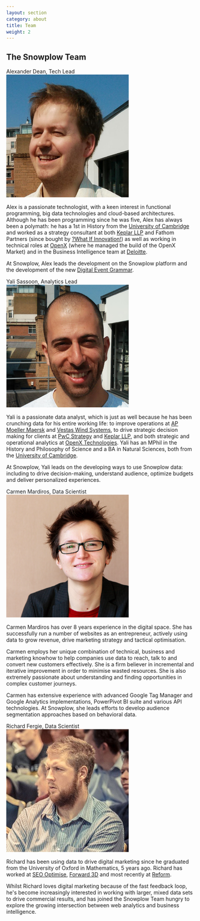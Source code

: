 ```yaml
---
layout: section
category: about
title: Team
weight: 2
---
```


## The Snowplow Team

<div class="team_member_profile">
	<div class ="name">Alexander Dean, Tech Lead</div>
	<div class ="pic"><img src="/static/img/team/alex.png" /></div>
	<div class="bio">
		<p>Alex is a passionate technologist, with a keen interest in functional programming, big data technologies and cloud-based architectures. Although he has been programming since he was five, Alex has always been a polymath: he has a 1st in History from the <a href="http://www.cam.ac.uk/">University of Cambridge</a> and worked as a strategy consultant at both <a href="http://www.keplarllp.com/">Keplar LLP</a> and Fathom Partners (since bought by <a href="http://www.whatifinnovation.com/">?What If Innovation!</a>) as well as working in technical roles at <a href="http://www.openx.com/">OpenX</a> (where he managed the build of the OpenX Market) and in the Business Intelligence team at <a href="http://www.deloitte.com/view/en_GB/uk/index.htm">Deloitte</a>.</p>
		<p>At Snowplow, Alex leads the development on the Snowplow platform and the development of the new <a href="/blog/2013/08/12/towards-universal-event-analytics-building-an-event-grammar/">Digital Event Grammar</a>.</p>
	</div>
</div>

<div class="team_member_profile">
	<div class ="name">Yali Sassoon, Analytics Lead</div>
	<div class ="pic"><img src="/static/img/team/yali.png" /></div>
	<div class="bio">
		<p>Yali is a passionate data analyst, which is just as well because he has been crunching data for his entire working life: to improve operations at <a href="http://www.maersk.com/pages/default.aspx">AP Moeller Maersk</a> and <a href="http://www.vestas.com/">Vestas Wind Systems</a>, to drive strategic decision making for clients at <a href="http://www.pwc.co.uk/strategy/index.jhtml">PwC Strategy</a> and <a href="http://www.keplarllp.com/">Keplar LLP</a>, and both strategic and operational analytics at <a href="http://www.openx.com/">OpenX Technologies</a>. Yali has an MPhil in the History and Philosophy of Science and a BA in Natural Sciences, both from the <a href="http://www.cam.ac.uk/">University of Cambridge</a>.</p>
		<p>At Snowplow, Yali leads on the developing ways to use Snowplow data: including to drive decision-making, understand audience, optimize budgets and deliver personalized experiences.</p>
	</div>
</div>

<div class="team_member_profile">
	<div class ="name">Carmen Mardiros, Data Scientist</div>
	<div class ="pic"><img src="/static/img/team/carmen.png" /></div>
	<div class="bio">
		<p>Carmen Mardiros has over 8 years experience in the digital space. She has successfully run a number of websites as an entrepreneur, actively using data to grow revenue, drive marketing strategy and tactical optimisation.</p>
		<p>Carmen employs her unique combination of technical, business and marketing knowhow to help companies use data to reach, talk to and convert new customers effectively. She is a firm believer in incremental and iterative improvement in order to minimise wasted resources. She is also extremely passionate about understanding and finding opportunities in complex customer journeys.</p>
		<p>Carmen has extensive experience with advanced Google Tag Manager and Google Analytics implementations, PowerPivot BI suite and various API technologies. At Snowplow, she leads efforts to develop audience segmentation approaches based on behavioral data.</p>
	</div>
</div>

<div class="team_member_profile">
	<div class ="name">Richard Fergie, Data Scientist</div>
	<div class ="pic"><img src="/static/img/team/richard.png" /></div>
	<div class="bio">
		<p>Richard has been using data to drive digital marketing since he graduated from the University of Oxford in Mathematics, 5 years ago. Richard has worked at <a href="http://www.seoptimise.com/">SEO Optimise</a>, <a href="http://forward3d.com">Forward 3D</a> and most recently at <a href="http://www.reformdigital.com/">Reform</a>.</p>
		<p>Whilst Richard loves digital marketing because of the fast feedback loop, he's become increasingly interested in working with larger, mixed data sets to drive commercial results, and has joined the Snowplow Team hungry to explore the growing intersection between web analytics and business intelligence.</p>
		</div>
</div>
